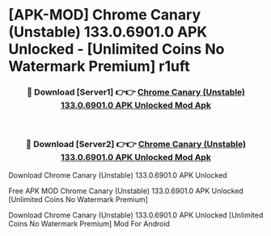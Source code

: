 # [APK-MOD] Chrome Canary (Unstable) 133.0.6901.0 APK Unlocked - [Unlimited Coins No Watermark Premium] r1uft



<div align="center">
<h3>🔴 Download [Server1] 👉👉 <a href="https://momento.my/?title=Chrome_Canary_(Unstable)_133.0.6901.0_APK_Unlocked">Chrome Canary (Unstable) 133.0.6901.0 APK Unlocked Mod Apk</a></h3><br>

<h3>🔴 Download [Server2] 👉👉 <a href="https://momento.my/?title=Chrome_Canary_(Unstable)_133.0.6901.0_APK_Unlocked">Chrome Canary (Unstable) 133.0.6901.0 APK Unlocked Mod Apk</a></h3>
</div>



Download Chrome Canary (Unstable) 133.0.6901.0 APK Unlocked 

Free APK MOD Chrome Canary (Unstable) 133.0.6901.0 APK Unlocked [Unlimited Coins No Watermark Premium]

Download Chrome Canary (Unstable) 133.0.6901.0 APK Unlocked [Unlimited Coins No Watermark Premium] Mod For Android
